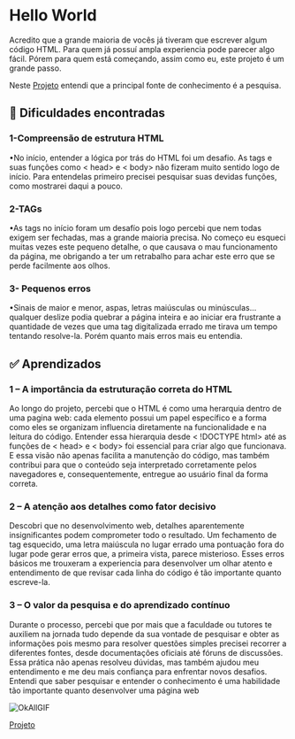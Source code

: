 # Hello World ##

Acredito que a grande maioria de vocês já tiveram que escrever algum código HTML. Para quem já possuí ampla experiencia pode parecer algo fácil. Pórem para quem está começando, assim como eu, este projeto é um grande passo. 

Neste [Projeto](https://leticiaferraz00.github.io/O-primeiro-passo/) entendi que a principal fonte de conhecimento é a pesquisa.


## 🚧 Dificuldades encontradas ##

### 1-Compreensão de estrutura HTML ###

•No início, entender a lógica por trás do HTML foi um desafio. As tags e suas funções  como < head> e < body> não fizeram muito sentido logo de início. Para entendelas primeiro precisei pesquisar suas devidas funções, como mostrarei daqui a pouco.


### 2-TAGs ###

•As tags no início foram um desafío pois logo percebi que nem todas exigem ser fechadas, mas a grande maioria precisa. No começo eu esqueci muitas vezes este pequeno detalhe, o que causava o mau funcionamento da página, me obrigando a ter um retrabalho para achar este erro que se perde facilmente aos olhos.


### 3- Pequenos erros ###

•Sinais de maior e menor, aspas, letras maiúsculas ou minúsculas… qualquer deslize podia quebrar a página inteira e ao iniciar era frustrante a quantidade de vezes que uma tag digitalizada errado me tirava um tempo tentando resolve-la. Porém quanto mais erros mais eu entendia.


## ✅ Aprendizados ##

### 1 – A importância da estruturação correta do HTML ###

Ao longo do projeto, percebi que o HTML é como uma herarquia dentro de uma pagina web: cada elemento possui um papel específico e a forma como eles se organizam influencia diretamente na funcionalidade e na leitura do código. 
Entender essa hierarquia desde < !DOCTYPE html> até as funções de < head> e < body>  foi essencial para criar algo que funcionava. E essa visão não apenas facilita a manutenção do código, mas também contribui para que o conteúdo seja interpretado corretamente pelos navegadores e, consequentemente, entregue ao usuário final da forma correta.



### 2 – A atenção aos detalhes como fator decisivo ###

Descobri que no desenvolvimento web, detalhes aparentemente insignificantes podem comprometer todo o resultado. Um fechamento de tag esquecido, uma letra maiúscula no lugar errado uma pontuação fora do lugar pode gerar erros que, a primeira vista, parece misterioso. Esses erros básicos me trouxeram a experiencia para desenvolver um olhar atento e entendimento de que revisar cada linha do código é tão importante quanto escreve-la.

### 3 – O valor da pesquisa e do aprendizado contínuo ###

Durante o processo, percebi que por mais que a faculdade ou tutores te auxiliem na jornada tudo depende da sua vontade de pesquisar e obter as informações pois mesmo para resolver questões simples precisei recorrer a diferentes fontes, desde documentações oficiais até fóruns de discussões. Essa prática não apenas resolveu dúvidas, mas também ajudou meu entendimento e me deu mais confiança para enfrentar novos desafios. Entendi que saber pesquisar e entender o conhecimento é uma habilidade tão importante quanto desenvolver uma página web

![OkAllGIF](https://github.com/user-attachments/assets/f633692d-78c7-48b8-8a87-b2beb34ec8e1)




[Projeto](https://leticiaferraz00.github.io/O-primeiro-passo/)
